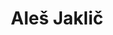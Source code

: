 ---
SICRIS: 15295
draft: false
fixName: aleš_jaklič
lab: Computer Vision Laboratory
labPos: Laboratory Member
location: R2.33 - Laboratorij LRV
mailInfo: ales.jaklic@fri.uni-lj.si
officeHours: null
profName: Assist. Prof. Aleš Jaklič, PhD
profTitle: Assistant
telephoneInfo: null
title: Aleš Jaklič
---